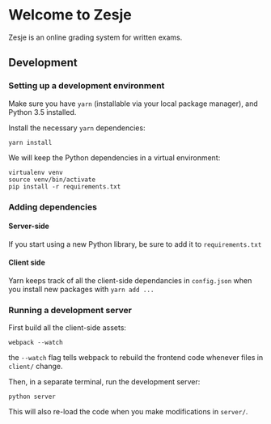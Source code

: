 # Welcome to Zesje

Zesje is an online grading system for written exams.

## Development

### Setting up a development environment
Make sure you have `yarn` (installable via your local package manager), and Python 3.5 installed.

Install the necessary `yarn` dependencies:

    yarn install

We will keep the Python dependencies in a virtual environment:

    virtualenv venv
    source venv/bin/activate
    pip install -r requirements.txt
    
### Adding dependencies

#### Server-side
If you start using a new Python library, be sure to add it to `requirements.txt`

#### Client side
Yarn keeps track of all the client-side dependancies in `config.json` when you install new packages with `yarn add ...`
    
### Running a development server
First build all the client-side assets:

    webpack --watch
    
the `--watch` flag tells webpack to rebuild the frontend code
whenever files in `client/` change.

Then, in a separate terminal, run the development server:
 
    python server

This will also re-load the code when you make modifications in `server/`.
